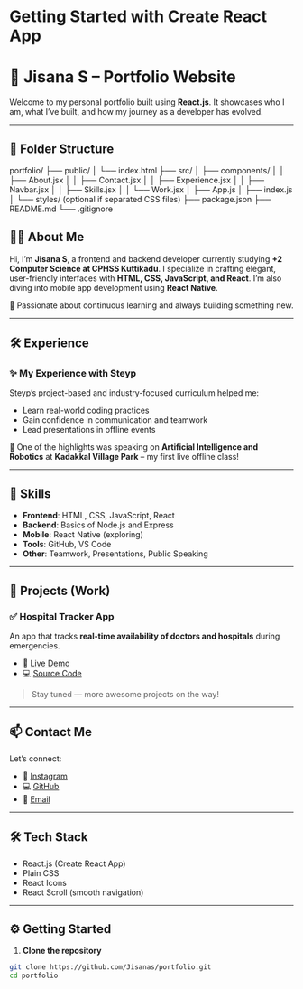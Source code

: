# Getting Started with Create React App

# 🌟 Jisana S – Portfolio Website

Welcome to my personal portfolio built using **React.js**. It showcases who I am, what I’ve built, and how my journey as a developer has evolved.

---
## 📁 Folder Structure

portfolio/
├── public/
│   └── index.html
├── src/
│   ├── components/
│   │   ├── About.jsx
│   │   ├── Contact.jsx
│   │   ├── Experience.jsx
│   │   ├── Navbar.jsx
│   │   ├── Skills.jsx
│   │   └── Work.jsx
│   ├── App.js
│   ├── index.js
│   └── styles/ (optional if separated CSS files)
├── package.json
├── README.md
└── .gitignore

## 👩‍💻 About Me

Hi, I’m **Jisana S**, a frontend and backend developer currently studying **+2 Computer Science at CPHSS Kuttikadu**. I specialize in crafting elegant, user-friendly interfaces with **HTML, CSS, JavaScript, and React**. I’m also diving into mobile app development using **React Native**.

🧠 Passionate about continuous learning and always building something new.

---

## 🛠️ Experience

### ✨ My Experience with Steyp

Steyp’s project-based and industry-focused curriculum helped me:

- Learn real-world coding practices
- Gain confidence in communication and teamwork
- Lead presentations in offline events

📍 One of the highlights was speaking on **Artificial Intelligence and Robotics** at **Kadakkal Village Park** – my first live offline class!

---

## 🚀 Skills

- **Frontend**: HTML, CSS, JavaScript, React
- **Backend**: Basics of Node.js and Express
- **Mobile**: React Native (exploring)
- **Tools**: GitHub, VS Code
- **Other**: Teamwork, Presentations, Public Speaking

---

## 🧩 Projects (Work)

### ✅ Hospital Tracker App
An app that tracks **real-time availability of doctors and hospitals** during emergencies.

- 🔗 [Live Demo](https://example.com/demo)
- 💻 [Source Code](https://github.com/Jisanas/hospital-tracker)

> Stay tuned — more awesome projects on the way!

---

## 📫 Contact Me

Let’s connect:

- 📸 [Instagram](https://instagram.com/itsmijisanazz)
- 💻 [GitHub](https://github.com/Jisanas)
- 📧 [Email](mailto:jisana532008@gmail.com)

---

## 🛠️ Tech Stack

- React.js (Create React App)
- Plain CSS
- React Icons
- React Scroll (smooth navigation)

---

## ⚙️ Getting Started

1. **Clone the repository**

```bash
git clone https://github.com/Jisanas/portfolio.git
cd portfolio
